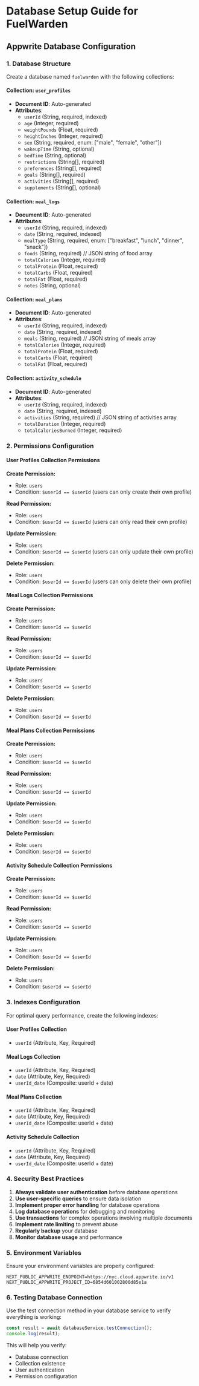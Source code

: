 # Database Setup Guide for FuelWarden

## Appwrite Database Configuration

### 1. Database Structure

Create a database named `fuelwarden` with the following collections:

#### Collection: `user_profiles`
- **Document ID**: Auto-generated
- **Attributes**:
  - `userId` (String, required, indexed)
  - `age` (Integer, required)
  - `weightPounds` (Float, required)
  - `heightInches` (Integer, required)
  - `sex` (String, required, enum: ["male", "female", "other"])
  - `wakeupTime` (String, optional)
  - `bedTime` (String, optional)
  - `restrictions` (String[], required)
  - `preferences` (String[], required)
  - `goals` (String[], required)
  - `activities` (String[], required)
  - `supplements` (String[], optional)

#### Collection: `meal_logs`
- **Document ID**: Auto-generated
- **Attributes**:
  - `userId` (String, required, indexed)
  - `date` (String, required, indexed)
  - `mealType` (String, required, enum: ["breakfast", "lunch", "dinner", "snack"])
  - `foods` (String, required) // JSON string of food array
  - `totalCalories` (Integer, required)
  - `totalProtein` (Float, required)
  - `totalCarbs` (Float, required)
  - `totalFat` (Float, required)
  - `notes` (String, optional)

#### Collection: `meal_plans`
- **Document ID**: Auto-generated
- **Attributes**:
  - `userId` (String, required, indexed)
  - `date` (String, required, indexed)
  - `meals` (String, required) // JSON string of meals array
  - `totalCalories` (Integer, required)
  - `totalProtein` (Float, required)
  - `totalCarbs` (Float, required)
  - `totalFat` (Float, required)

#### Collection: `activity_schedule`
- **Document ID**: Auto-generated
- **Attributes**:
  - `userId` (String, required, indexed)
  - `date` (String, required, indexed)
  - `activities` (String, required) // JSON string of activities array
  - `totalDuration` (Integer, required)
  - `totalCaloriesBurned` (Integer, required)

### 2. Permissions Configuration

#### User Profiles Collection Permissions

**Create Permission:**
- Role: `users`
- Condition: `$userId == $userId` (users can only create their own profile)

**Read Permission:**
- Role: `users`
- Condition: `$userId == $userId` (users can only read their own profile)

**Update Permission:**
- Role: `users`
- Condition: `$userId == $userId` (users can only update their own profile)

**Delete Permission:**
- Role: `users`
- Condition: `$userId == $userId` (users can only delete their own profile)

#### Meal Logs Collection Permissions

**Create Permission:**
- Role: `users`
- Condition: `$userId == $userId`

**Read Permission:**
- Role: `users`
- Condition: `$userId == $userId`

**Update Permission:**
- Role: `users`
- Condition: `$userId == $userId`

**Delete Permission:**
- Role: `users`
- Condition: `$userId == $userId`

#### Meal Plans Collection Permissions

**Create Permission:**
- Role: `users`
- Condition: `$userId == $userId`

**Read Permission:**
- Role: `users`
- Condition: `$userId == $userId`

**Update Permission:**
- Role: `users`
- Condition: `$userId == $userId`

**Delete Permission:**
- Role: `users`
- Condition: `$userId == $userId`

#### Activity Schedule Collection Permissions

**Create Permission:**
- Role: `users`
- Condition: `$userId == $userId`

**Read Permission:**
- Role: `users`
- Condition: `$userId == $userId`

**Update Permission:**
- Role: `users`
- Condition: `$userId == $userId`

**Delete Permission:**
- Role: `users`
- Condition: `$userId == $userId`

### 3. Indexes Configuration

For optimal query performance, create the following indexes:

#### User Profiles Collection
- `userId` (Attribute, Key, Required)

#### Meal Logs Collection
- `userId` (Attribute, Key, Required)
- `date` (Attribute, Key, Required)
- `userId_date` (Composite: userId + date)

#### Meal Plans Collection
- `userId` (Attribute, Key, Required)
- `date` (Attribute, Key, Required)
- `userId_date` (Composite: userId + date)

#### Activity Schedule Collection
- `userId` (Attribute, Key, Required)
- `date` (Attribute, Key, Required)
- `userId_date` (Composite: userId + date)

### 4. Security Best Practices

1. **Always validate user authentication** before database operations
2. **Use user-specific queries** to ensure data isolation
3. **Implement proper error handling** for database operations
4. **Log database operations** for debugging and monitoring
5. **Use transactions** for complex operations involving multiple documents
6. **Implement rate limiting** to prevent abuse
7. **Regularly backup** your database
8. **Monitor database usage** and performance

### 5. Environment Variables

Ensure your environment variables are properly configured:

```env
NEXT_PUBLIC_APPWRITE_ENDPOINT=https://nyc.cloud.appwrite.io/v1
NEXT_PUBLIC_APPWRITE_PROJECT_ID=6854d601002800d85e1a
```

### 6. Testing Database Connection

Use the test connection method in your database service to verify everything is working:

```typescript
const result = await databaseService.testConnection();
console.log(result);
```

This will help you verify:
- Database connection
- Collection existence
- User authentication
- Permission configuration 